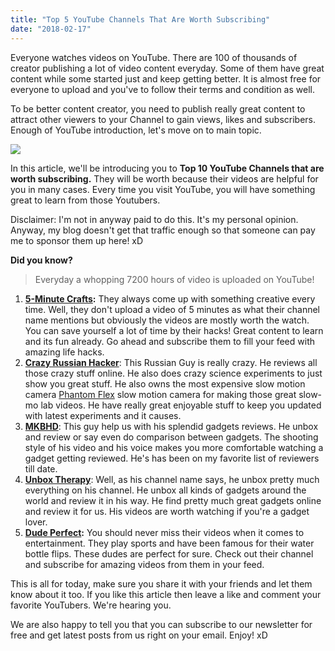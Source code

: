```yaml
---
title: "Top 5 YouTube Channels That Are Worth Subscribing"
date: "2018-02-17"
---
```


Everyone watches videos on YouTube. There are 100 of thousands of creator publishing a lot of video content everyday. Some of them have great content while some started just and keep getting better. It is almost free for everyone to upload and you've to follow their terms and condition as well.  

To be better content creator, you need to publish really great content to attract other viewers to your Channel to gain views, likes and subscribers. Enough of YouTube introduction, let's move on to main topic.

  

[![](posts/2018/02/images/9774282571_acfa118445_b.jpg)](https://3.bp.blogspot.com/-Iz5rkns228k/WohO5oilBiI/AAAAAAAANBQ/bJmmx7NZ_TktLF1lem_JYu9eVmYqEYLxgCLcBGAs/s1600/9774282571_acfa118445_b.jpg)

  

In this article, we'll be introducing you to **Top 10 YouTube Channels that are worth subscribing.** They will be worth because their videos are helpful for you in many cases. Every time you visit YouTube, you will have something great to learn from those Youtubers.

  

Disclaimer: I'm not in anyway paid to do this. It's my personal opinion. Anyway, my blog doesn't get that traffic enough so that someone can pay me to sponsor them up here! xD

  

**Did you know?**

> Everyday a whopping 7200 hours of video is uploaded on YouTube! 

  

1. **[5-Minute Crafts](https://www.youtube.com/channel/UC295-Dw_tDNtZXFeAPAW6Aw):** They always come up with something creative every time. Well, they don't upload a video of 5 minutes as what their channel name mentions but obviously the videos are mostly worth the watch. You can save yourself a lot of time by their hacks! Great content to learn and its fun already. Go ahead and subscribe them to fill your feed with amazing life hacks.
2. [**Crazy Russian Hacker**](https://www.youtube.com/user/CrazyRussianHacker): This Russian Guy is really crazy. He reviews all those crazy stuff online. He also does crazy science experiments to just show you great stuff. He also owns the most expensive slow motion camera [Phantom Flex](http://www.phantomhighspeed.com/Products/Phantom-Camera-Products) slow motion camera for making those great slow-mo lab videos. He have really great enjoyable stuff to keep you updated with latest experiments and it causes.
3. [**MKBHD**](https://www.youtube.com/user/marquesbrownlee): This guy help us with his splendid gadgets reviews. He unbox and review or say even do comparison between gadgets. The shooting style of his video and his voice makes you more comfortable watching a gadget getting reviewed. He's has been on my favorite list of reviewers till date.
4. [**Unbox Therapy**](https://www.youtube.com/user/unboxtherapy): Well, as his channel name says, he unbox pretty much everything on his channel. He unbox all kinds of gadgets around the world and review it in his way. He find pretty much great gadgets online and review it for us. His videos are worth watching if you're a gadget lover.
5. **[Dude Perfect](https://www.youtube.com/channel/UCRijo3ddMTht_IHyNSNXpNQ):** You should never miss their videos when it comes to entertainment. They play sports and have been famous for their water bottle flips. These dudes are perfect for sure. Check out their channel and subscribe for amazing videos from them in your feed.

This is all for today, make sure you share it with your friends and let them know about it too. If you like this article then leave a like and comment your favorite YouTubers. We're hearing you.

We are also happy to tell you that you can subscribe to our newsletter for free and get latest posts from us right on your email. Enjoy! xD
